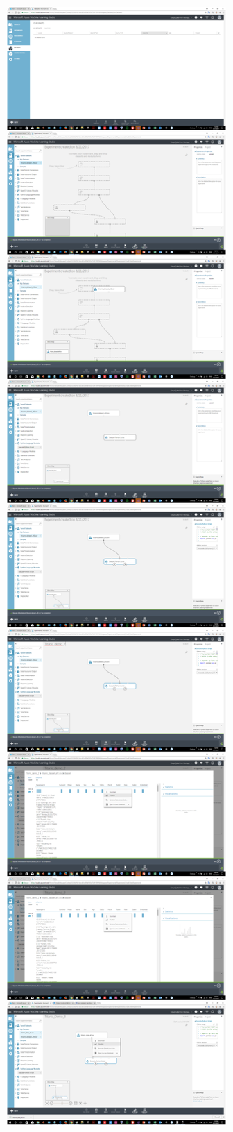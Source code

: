 <img src="https://raw.githubusercontent.com/KursatCAKAL/AZURE/master/Azure%20Machine%20Learning/AML_1.png">
<img src="https://raw.githubusercontent.com/KursatCAKAL/AZURE/master/Azure%20Machine%20Learning/AML_2.png">
<img src="https://raw.githubusercontent.com/KursatCAKAL/AZURE/master/Azure%20Machine%20Learning/AML_3.png">
<img src="https://raw.githubusercontent.com/KursatCAKAL/AZURE/master/Azure%20Machine%20Learning/AML_4.png">
<img src="https://raw.githubusercontent.com/KursatCAKAL/AZURE/master/Azure%20Machine%20Learning/AML_5.png">
<img src="https://raw.githubusercontent.com/KursatCAKAL/AZURE/master/Azure%20Machine%20Learning/AML_6.png">
<img src="https://raw.githubusercontent.com/KursatCAKAL/AZURE/master/Azure%20Machine%20Learning/AML_7.png">
<img src="https://raw.githubusercontent.com/KursatCAKAL/AZURE/master/Azure%20Machine%20Learning/AML_8.png">
<img src="https://raw.githubusercontent.com/KursatCAKAL/AZURE/master/Azure%20Machine%20Learning/AML_9.png">

